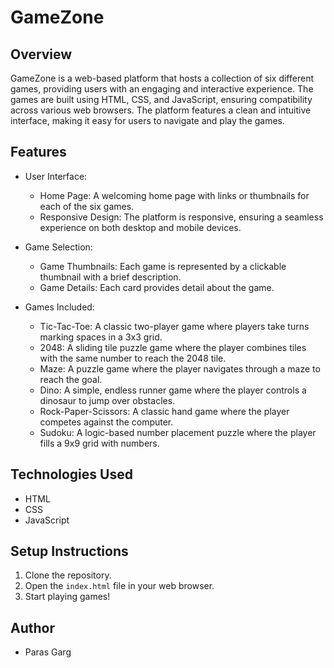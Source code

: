 # GameZone

## Overview

GameZone is a web-based platform that hosts a collection of six different games, providing users with an engaging and interactive experience. The games are built using HTML, CSS, and JavaScript, ensuring compatibility across various web browsers. The platform features a clean and intuitive interface, making it easy for users to navigate and play the games.

## Features

- User Interface:

  - Home Page: A welcoming home page with links or thumbnails for each of the six games.
  - Responsive Design: The platform is responsive, ensuring a seamless experience on both desktop and mobile devices.

- Game Selection:

  - Game Thumbnails: Each game is represented by a clickable thumbnail with a brief description.
  - Game Details: Each card provides detail about the game.
  
- Games Included:
  
  - Tic-Tac-Toe: A classic two-player game where players take turns marking spaces in a 3x3 grid.
  - 2048: A sliding tile puzzle game where the player combines tiles with the same number to reach the 2048 tile.
  - Maze: A puzzle game where the player navigates through a maze to reach the goal.
  - Dino: A simple, endless runner game where the player controls a dinosaur to jump over obstacles.
  - Rock-Paper-Scissors: A classic hand game where the player competes against the computer.
  - Sudoku: A logic-based number placement puzzle where the player fills a 9x9 grid with numbers.

## Technologies Used

- HTML
- CSS
- JavaScript

## Setup Instructions

1. Clone the repository.
2. Open the `index.html` file in your web browser.
3. Start playing games!

## Author

- Paras Garg
